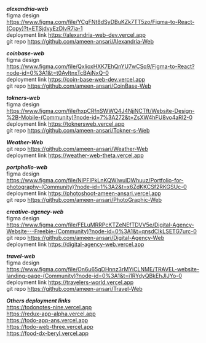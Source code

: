 ***alexandria-web***<br />
figma design
https://www.figma.com/file/YCgFNt8dSyDBuKZk7TT5zo/Figma-to-React-(Copy)?t=ETSjdvyEzDlvR7ia-1<br />
deployment link
https://alexandria-web-dev.vercel.app<br />
git repo
https://github.com/ameen-ansari/Alexandria-Web

***coinbase-web***<br />
figma design
https://www.figma.com/file/QxlioxHXK7EhQnYU7wCSq9/Figma-to-React?node-id=0%3A1&t=t0AvItnxTcBAjNxQ-0<br />
deployment link
https://coin-base-web-dev.vercel.app<br />
git repo
https://github.com/ameen-ansari/CoinBase-Web<br />

***tokners-web***<br />
figma design
https://www.figma.com/file/hxpCRfnSWWQ4J4NjjNCTft/Website-Design-%2B-Mobile-(Community)?node-id=7%3A272&t=ZsXW4hFU8vo4aRl2-0<br />
deployment link
https://toknersweb.vercel.app<br />
git repo
https://github.com/ameen-ansari/Tokner-s-Web<br />

***Weather-Web***<br />
git repo
https://github.com/ameen-ansari/Weather-Web
<br />
deployment link
https://weather-web-theta.vercel.app<br />

***portpholio-web***<br />
figma design
https://www.figma.com/file/NlPFIPkLnKQWIwulDWhuuz/Portfolio-for-photography-(Community)?node-id=1%3A2&t=x6ZdKKCSf2RKGSUc-0<br />
deployment link
https://photoshoot-ameen-ansari.vercel.app<br />
git repo
https://github.com/ameen-ansari/PhotoGraphic-Web<br />

***creative-agency-web***<br />
figma design
https://www.figma.com/file/FELuMRRPcKTZeNEfTDVV5e/Digital-Agency-Website---Freebie-(Community)?node-id=0%3A1&t=qnsdCIkLSETG7urc-0<br />
git repo
https://github.com/ameen-ansari/Digital-Agency-Web<br />
deployment link
https://digital-agency-web.vercel.app<br />

***travel-web***<br />
figma design
https://www.figma.com/file/On6u65qDHnnz3rMYiCLNME/TRAVEL-website-landing-page-(Community)?node-id=0%3A1&t=i1RYdyQBkEhJIJYo-0<br />
deployment link
https://travelers-world.vercel.app<br />
git repo
https://github.com/ameen-ansari/Travel-Web<br />


***Others deployment links***<br />
https://todonotes-nine.vercel.app<br />
https://redux-app-alpha.vercel.app<br />
https://todo-app-ans.vercel.app<br />
https://todo-web-three.vercel.app<br />
https://food-dx-beryl.vercel.app<br />
